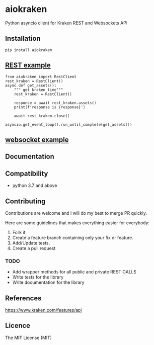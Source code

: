 # aiokraken
Python asyncio client for Kraken REST and Websockets API

## Installation 
    pip install aiokraken

## [REST example](https://github.com/dantimofte/aiokraken/blob/master/aiokraken/examples/rest_example.py)

    from aiokraken import RestClient
    rest_kraken = RestClient()
    async def get_assets():
        """ get kraken time"""
        rest_kraken = RestClient()

        response = await rest_kraken.assets()
        print(f'response is {response}')

        await rest_kraken.close()
    
    asyncio.get_event_loop().run_until_complete(get_assets())

## [websocket example](https://github.com/dantimofte/aiokraken/blob/master/aiokraken/examples/wss_example.py)

## Documentation

## Compatibility

- python 3.7 and above

## Contributing

Contributions are welcome and i will do my best to merge PR quickly.

Here are some guidelines that makes everything easier for everybody:

1. Fork it.
2. Create a feature branch containing only your fix or feature.
3. Add/Update tests.
4. Create a pull request.

### TODO

- Add wrapper methods for all public and private REST CALLS
- Write tests for the library
- Write documentation for the library

## References

https://www.kraken.com/features/api

## Licence

The MIT License (MIT)
